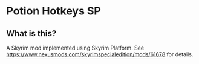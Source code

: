 # Potion Hotkeys SP

## What is this?

A Skyrim mod implemented using Skyrim Platform. See https://www.nexusmods.com/skyrimspecialedition/mods/61678 for details.
